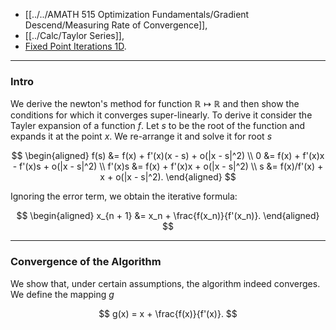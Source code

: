 - [[../../AMATH 515 Optimization Fundamentals/Gradient Descend/Measuring Rate of Convergence]], 
- [[../Calc/Taylor Series]], 
- [Fixed Point Iterations 1D](Fixed%20Point%20Iterations%201D.md). 

---
### **Intro**

We derive the newton's method for function $\mathbb R \mapsto \mathbb R$ and then show the conditions for which it converges super-linearly. To derive it consider the Tayler expansion of a function $f$. Let $s$ to be the root of the function and expands it at the point $x$. We re-arrange it and solve it for root $s$

$$
\begin{aligned}
    f(s) &= f(x) + f'(x)(x - s) + o(|x - s|^2)
    \\
    0 &= f(x) + f'(x)x - f'(x)s + o(|x - s|^2)
    \\
    f'(x)s &= f(x) + f'(x)x + o(|x - s|^2)
    \\
    s &= f(x)/f'(x) + x + o(|x - s|^2). 
\end{aligned}
$$

Ignoring the error term, we obtain the iterative formula: 

$$
\begin{aligned}
    x_{n + 1} &= x_n + \frac{f(x_n)}{f'(x_n)}. 
\end{aligned}
$$

---
### **Convergence of the Algorithm**

We show that, under certain assumptions, the algorithm indeed converges. We define the mapping $g$

$$
g(x) = x + \frac{f(x)}{f'(x)}. 
$$






